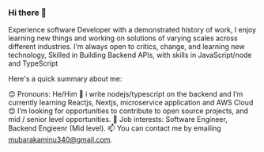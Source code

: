 ### Hi there 👋

<!--
**mubarak23/mubarak23** is a ✨ _special_ ✨ repository because its `README.md` (this file) appears on your GitHub profile.
!-->

Experience software Developer with a demonstrated history of work, I enjoy learning new things and working on solutions of varying scales across different industries. I’m always open to critics, change, and learning new technology, Skilled in Building Backend APIs, with skills in JavaScript/node and TypeScript

Here's a quick summary about me:

😊 Pronouns: He/Him
🌱 i write nodejs/typescript on the backend and I’m currently learning Reactjs, Nextjs, microservice application and AWS Cloud
😊 I’m looking for opportunities to contribute to open source projects, and mid / senior level opportunities.
💼 Job interests: Software Engineer, Backend Engieenr (Mid level).
📫 You can contact me by emailing mubarakaminu340@gmail.com.


